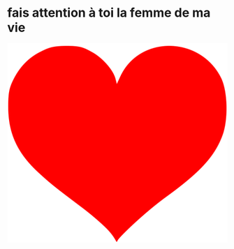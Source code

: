 # fais attention à toi la femme de ma vie 

![coeur](https://github.com/AbdelTheGoat/Rappel/blob/main/IMG_2148.png?raw=true)